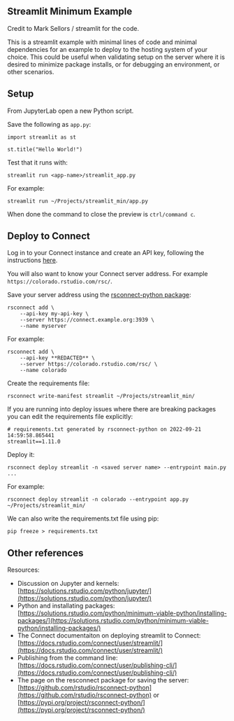 
## Streamlit Minimum Example

Credit to Mark Sellors / streamlit for the code. 

This is a streamlit example with minimal lines of code and minimal dependencies for an example to deploy to the hosting system of your choice. This could be useful when validating setup on the server where it is desired to minimize package installs, or for debugging an environment, or other scenarios. 

## Setup

From JupyterLab open a new Python script. 

Save the following as `app.py`: 

```
import streamlit as st

st.title("Hello World!")
```

Test that it runs with: 

```
streamlit run <app-name>/streamlit_app.py
```

For example: 

```
streamlit run ~/Projects/streamlit_min/app.py
```

When done the command to close the preview is `ctrl/command c`. 

## Deploy to Connect

Log in to your Connect instance and create an API key, following the instructions [here](https://docs.rstudio.com/how-to-guides/rsc/publish-jupyter-notebook/#step-3-connect-jupyter-notebook-to-rstudio-connect). 

You will also want to know your Connect server address. For example `https://colorado.rstudio.com/rsc/`. 

Save your server address using the [rsconnect-python package](https://github.com/rstudio/rsconnect-python): 

```
rsconnect add \
    --api-key my-api-key \
    --server https://connect.example.org:3939 \
    --name myserver
```

For example: 

```
rsconnect add \
    --api-key **REDACTED** \
    --server https://colorado.rstudio.com/rsc/ \
    --name colorado
```

Create the requirements file: 

```
rsconnect write-manifest streamlit ~/Projects/streamlit_min/
```

If you are running into deploy issues where there are breaking packages you can edit the requirements file explicitly: 

```
# requirements.txt generated by rsconnect-python on 2022-09-21 14:59:58.865441
streamlit==1.11.0
```

Deploy it: 

```
rsconnect deploy streamlit -n <saved server name> --entrypoint main.py ...
```

For example: 

```
rsconnect deploy streamlit -n colorado --entrypoint app.py ~/Projects/streamlit_min/
```

We can also write the requirements.txt file using pip: 

```
pip freeze > requirements.txt
```


## Other references 

Resources: 

 - Discussion on Jupyter and kernels: [https://solutions.rstudio.com/python/jupyter/](https://solutions.rstudio.com/python/jupyter/)
 - Python and installating packages: [https://solutions.rstudio.com/python/minimum-viable-python/installing-packages/](https://solutions.rstudio.com/python/minimum-viable-python/installing-packages/)
 - The Connect documentaiton on deploying streamlit to Connect: [https://docs.rstudio.com/connect/user/streamlit/](https://docs.rstudio.com/connect/user/streamlit/)
 - Publishing from the command line: [https://docs.rstudio.com/connect/user/publishing-cli/](https://docs.rstudio.com/connect/user/publishing-cli/) 
 - The page on the resconnect package for saving the server: [https://github.com/rstudio/rsconnect-python](https://github.com/rstudio/rsconnect-python) or [https://pypi.org/project/rsconnect-python/](https://pypi.org/project/rsconnect-python/) 







